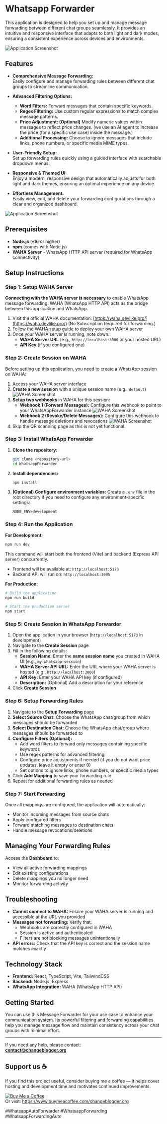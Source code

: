 # Whatsapp Forwarder

This application is designed to help you set up and manage message forwarding between different chat groups seamlessly. It provides an intuitive and responsive interface that adapts to both light and dark modes, ensuring a consistent experience across devices and environments.

![Application Screenshot](https://github.com/devagarwal007/Whatsapp-Forwarder/blob/866de8774ae88b04f7f34ec272f0b9aab1ecb0e2/image.png)

## Features

- **Comprehensive Message Forwarding:**  
  Easily configure and manage forwarding rules between different chat groups to streamline communication.

- **Advanced Filtering Options:**  
  - **Word Filters:** Forward messages that contain specific keywords.
  - **Regex Filtering:** Use custom regular expressions to match complex message patterns.
  - **Price Adjustment: (Optional)** Modify numeric values within messages to reflect price changes. (we use an AI agent to increase the price (for a specific use case) inside the message.)
  - **Additional Processing:** Choose to ignore messages that include links, phone numbers, or specific media MIME types.

- **User-Friendly Setup:**  
  Set up forwarding rules quickly using a guided interface with searchable dropdown menus.

- **Responsive & Themed UI:**  
  Enjoy a modern, responsive design that automatically adjusts for both light and dark themes, ensuring an optimal experience on any device.

- **Effortless Management:**  
  Easily view, edit, and delete your forwarding configurations through a clear and organized dashboard.

![Application Screenshot](https://github.com/devagarwal007/Whatsapp-Forwarder/blob/5c8b0beeaf7e695fc577720001a3223fc028acc3/image2.png)

## Prerequisites

- **Node.js** (v16 or higher)
- **npm** (comes with Node.js)
- **WAHA Server** - WhatsApp HTTP API server (required for WhatsApp connectivity)

## Setup Instructions

### Step 1: Setup WAHA Server

**Connecting with the WAHA server is necessary** to enable WhatsApp message forwarding. WAHA (WhatsApp HTTP API) acts as the bridge between this application and WhatsApp.

1. Visit the official WAHA documentation: [https://waha.devlike.pro/](https://waha.devlike.pro/) (No Subscription Required for forwarding.)
2. Follow the WAHA setup guide to deploy your own WAHA server
3. Once your WAHA server is running, note down:
   - **WAHA Server URL** (e.g., `http://localhost:3000` or your hosted URL)
   - **API Key** (if you configured one)

### Step 2: Create Session on WAHA

Before setting up this application, you need to create a WhatsApp session on WAHA:

1. Access your WAHA server interface
2. **Create a new session** with a unique session name (e.g., `default`)
![WAHA Screenshot](./waha-setup-1.jpg)
3. **Setup two webhooks** in WAHA for this session:
   - **Webhook 1 (Forward Messages):** Configure this webhook to point to your WhatsAppForwarder instance
   ![WAHA Screenshot](./waha-setup-3.jpg)
   - **Webhook 2 (Revoke/Delete Messages):** Configure this webhook to handle message deletions and revocations
   ![WAHA Screenshot](./waha-setup-2.jpg)
4. Skip the QR scanning page as this is not yet functional.

### Step 3: Install WhatsApp Forwarder

1. **Clone the repository:**
   ```bash
   git clone <repository-url>
   cd WhatsappForwarder
   ```

2. **Install dependencies:**
   ```bash
   npm install
   ```

3. **(Optional) Configure environment variables:**
   Create a `.env` file in the root directory if you need to configure any environment-specific settings:
   ```env
   NODE_ENV=development
   ```

### Step 4: Run the Application

**For Development:**
```bash
npm run dev
```
This command will start both the frontend (Vite) and backend (Express API server) concurrently.
- Frontend will be available at: `http://localhost:5173`
- Backend API will run on: `http://localhost:3005`

**For Production:**
```bash
# Build the application
npm run build

# Start the production server
npm start
```

### Step 5: Create Session in WhatsApp Forwarder

1. Open the application in your browser (`http://localhost:5173` in development)
2. Navigate to the **Create Session** page
3. Fill in the following details:
   - **Session Name:** Enter the **same session name** you created in WAHA UI (e.g., `my-whatsapp-session`)
   - **WAHA Server API URL:** Enter the URL where your WAHA server is hosted (e.g., `http://localhost:3000`)
   - **API Key:** Enter your WAHA API key (if configured)
   - **Description:** (Optional) Add a description for your reference
4. Click **Create Session**

### Step 6: Setup Forwarding Rules

1. Navigate to the **Setup Forwarding** page
2. **Select Source Chat:** Choose the WhatsApp chat/group from which messages should be forwarded
3. **Select Destination Chat:** Choose the WhatsApp chat/group where messages should be forwarded to
4. **Configure Filters (Optional):**
   - Add word filters to forward only messages containing specific keywords
   - Use regex patterns for advanced filtering
   - Configure price adjustments if needed (if you do not want price updates, leave it empty or enter 0)
   - Set options to ignore links, phone numbers, or specific media types
5. Click **Add Mapping** to save your forwarding rule
6. Repeat for additional forwarding rules as needed

### Step 7: Start Forwarding

Once all mappings are configured, the application will automatically:
- Monitor incoming messages from source chats
- Apply configured filters
- Forward matching messages to destination chats
- Handle message revocations/deletions

## Managing Your Forwarding Rules

Access the **Dashboard** to:
- View all active forwarding mappings
- Edit existing configurations
- Delete mappings you no longer need
- Monitor forwarding activity

## Troubleshooting

- **Cannot connect to WAHA:** Ensure your WAHA server is running and accessible at the URL you provided
- **Messages not forwarding:** Verify that:
  - Webhooks are correctly configured in WAHA
  - Session is active and authenticated
  - Filters are not blocking messages unintentionally
- **API errors:** Check that the API key is correct and the session name matches exactly

## Technology Stack

- **Frontend:** React, TypeScript, Vite, TailwindCSS
- **Backend:** Node.js, Express
- **WhatsApp Integration:** WAHA (WhatsApp HTTP API)

## Getting Started

You can use this Message Forwarder for your use case to enhance your communication system. Its powerful filtering and forwarding capabilities help you manage message flow and maintain consistency across your chat groups with minimal effort.

---

If you need any help, please contact:  
**contact@changeblogger.org**

## Support us ☕

If you find this project useful, consider buying me a coffee — it helps cover hosting and development time and motivates continued improvements.

[![Buy Me a Coffee](https://cdn.buymeacoffee.com/buttons/v2/default-yellow.png)](https://www.buymeacoffee.com/changeblogger.org)  
Or visit: https://www.buymeacoffee.com/changeblogger.org

\#WhatsappAutoForwarder
\#WhatsappForwarding
\#WhatsappForwardingAuto